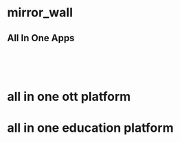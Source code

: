 # mirror_wall

## All In One Apps
<br><br><br>

# all in one ott platform
<p>

</p>

# all in one education platform
<p>

</p>
